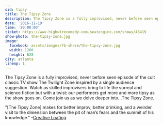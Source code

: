 ```yaml
---
sid: tipsy
title: The Tipsy Zone
description: The Tipsy Zone is a fully improvised, never before seen episode of the cult classic TV show The Twilight Zone but with a twist - our performers get more and more tipsy as the show goes on.
date: '2016-11-19'
time: '20:00:00'
ticket: https://www-highwirecomedy-com.seatengine.com/shows/46419
show-photo: the-tipsy-zone.jpg
image:
  facebook: assets/images/fb-share/the-tipsy-zone.jpg
  width: 1200
  height: 628
city: atlanta
lineup: 1
---
```

The Tipsy Zone is a fully improvised, never before seen episode of the cult classic TV show The Twilight Zone inspired by a single audience suggestion. Watch as skilled improvisers bring to life the surreal and science fiction but with a twist: our performers get more and more tipsy as the show goes on. Come join us as we delve deeper into...The Tipsy Zone.

"[The Tipsy Zone] makes for better improv, better drinking, and a weirder visit to the dimension between the pit of man’s fears and the summit of his knowledge."
-[Creative Loafing](http://www.clatl.com/culture/article/20835713/sloshed-scifi)
